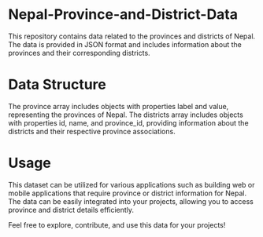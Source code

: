 # Nepal-Province-and-District-Data
This repository contains data related to the provinces and districts of Nepal. The data is provided in JSON format and includes information about the provinces and their corresponding districts.

# Data Structure
The province array includes objects with properties label and value, representing the provinces of Nepal.
The districts array includes objects with properties id, name, and province_id, providing information about the districts and their respective province associations.

# Usage
This dataset can be utilized for various applications such as building web or mobile applications that require province or district information for Nepal. The data can be easily integrated into your projects, allowing you to access province and district details efficiently.

Feel free to explore, contribute, and use this data for your projects!
